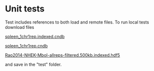 # Unit tests

Test includes references to both load and remote files.   To run local tests download 
files 

[spleen_1chr1rep.indexed.cndb](https://www.dropbox.com/s/53fbs3le4a65noq/spleen_1chr1rep.indexed.cndb?dl=0)

[spleen_1chr1rep.cndb](https://www.dropbox.com/s/53fbs3le4a65noq/spleen_1chr1rep.cndb?dl=0)

[Rao2014-NHEK-MboI-allreps-filtered.500kb.indexed.hdf5](https://www.dropbox.com/s/sa6x4xu153joc13/Rao2014-NHEK-MboI-allreps-filtered.500kb.indexed.hdf5?dl=0)

and save in the "test" folder.
